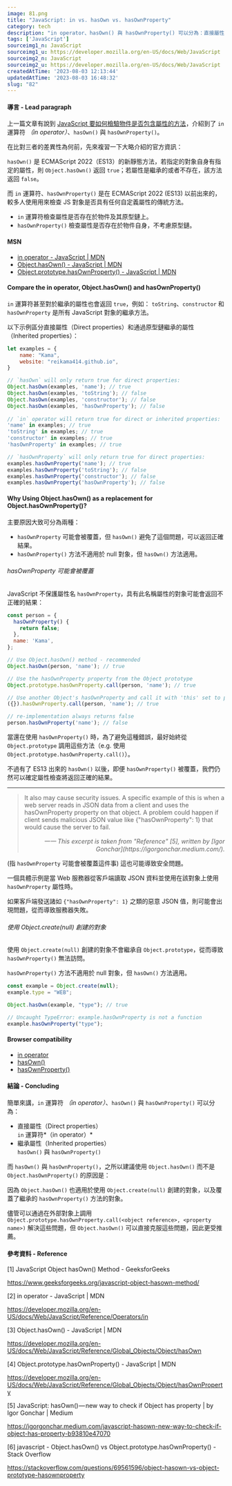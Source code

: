 ```yaml
---
image: 81.png
title: "JavaScript: in vs. hasOwn vs. hasOwnProperty"
category: tech
description: "in operator、hasOwn() 與 hasOwnProperty() 可以分為：直接屬性（Direct properties）和通過原型鏈繼承的屬性（Inherited properties）。"
tags: ['JavaScript']
sourceimg1_n: JavaScript
sourceimg1_u: https://developer.mozilla.org/en-US/docs/Web/JavaScript
sourceimg2_n: JavaScript
sourceimg2_u: https://developer.mozilla.org/en-US/docs/Web/JavaScript
createdAtTime: '2023-08-03 12:13:44'
updatedAtTime: '2023-08-03 16:48:32'
slug: "82"
---
```

#### 導言 - Lead paragraph
上一篇文章有說到 [JavaScript 要如何檢驗物件是否包含屬性的方法](blog/81)，介紹到了 `in` 運算符 *（in operator）*、`hasOwn()` 與 `hasOwnProperty()`。

在比對三者的差異性為何前，先來複習一下大略介紹的官方資訊：

`hasOwn()` 是 ECMAScript 2022（ES13）的新靜態方法，若指定的對象自身有指定的屬性，則 `Object.hasOwn()` 返回 `true`；若屬性是繼承的或者不存在，該方法返回 `false`。

而 `in` 運算符、`hasOwnProperty()` 是在 ECMAScript 2022 (ES13) 以前出來的，較多人使用用來檢查 JS 對象是否具有任何自定義屬性的傳統方法。

- `in` 運算符檢查屬性是否存在於物件及其原型鏈上。
- `hasOwnProperty()` 檢查屬性是否存在於物件自身，不考慮原型鏈。

#### MSN
- [in operator - JavaScript | MDN](https://developer.mozilla.org/en-US/docs/Web/JavaScript/Reference/Operators/in)
- [Object.hasOwn() - JavaScript | MDN](https://developer.mozilla.org/en-US/docs/Web/JavaScript/Reference/Global_Objects/Object/hasOwn)
- [Object.prototype.hasOwnProperty() - JavaScript | MDN](https://developer.mozilla.org/en-US/docs/Web/JavaScript/Reference/Global_Objects/Object/hasOwnProperty)

#### Compare the in operator, Object.hasOwn() and hasOwnProperty()
`in` 運算符甚至對於繼承的屬性也會返回 `true`，例如： `toString`、`constructor` 和 `hasOwnProperty` 是所有 JavaScript 對象的繼承方法。

以下示例區分直接屬性（Direct properties）和通過原型鏈繼承的屬性（Inherited properties）：

```js
let examples = {
    name: "Kama",
    website: "reikama414.github.io",
}

// `hasOwn` will only return true for direct properties:
Object.hasOwn(examples, 'name'); // true
Object.hasOwn(examples, 'toString'); // false
Object.hasOwn(examples, 'constructor'); // false
Object.hasOwn(examples, 'hasOwnProperty'); // false
  
// `in` operator will return true for direct or inherited properties:
'name' in examples; // true
'toString' in examples; // true
'constructor' in examples; // true
'hasOwnProperty' in examples; // true

// `hasOwnProperty` will only return true for direct properties:
examples.hasOwnProperty('name'); // true
examples.hasOwnProperty('toString'); // false
examples.hasOwnProperty('constructor'); // false
examples.hasOwnProperty('hasOwnProperty'); // false
```

#### Why Using Object.hasOwn() as a replacement for Object.hasOwnProperty()?
主要原因大致可分為兩種：
- `hasOwnProperty` 可能會被覆蓋，但 `hasOwn()` 避免了這個問題，可以返回正確結果。
- `hasOwnProperty()` 方法不適用於 null 對象，但 `hasOwn()` 方法適用。

###### hasOwnProperty 可能會被覆蓋
JavaScript 不保護屬性名 `hasOwnProperty`，具有此名稱屬性的對象可能會返回不正確的結果：

```js
const person = {
  hasOwnProperty() {
    return false;
  },
  name: 'Kama',
};

// Use Object.hasOwn() method - recommended
Object.hasOwn(person, 'name'); // true

// Use the hasOwnProperty property from the Object prototype
Object.prototype.hasOwnProperty.call(person, 'name'); // true

// Use another Object's hasOwnProperty and call it with 'this' set to person
({}).hasOwnProperty.call(person, 'name'); // true

// re-implementation always returns false
person.hasOwnProperty('name'); // false
```

當還在使用 `hasOwnProperty()` 時，為了避免這種錯誤，最好始終從 `Object.prototype` 調用這些方法（e.g. 使用 `Object.prototype.hasOwnProperty.call()`）。

不過有了 ES13 出來的 `hasOwn()` 以後，即便 `hasOwnProperty()` 被覆蓋，我們仍然可以確定屬性檢查將返回正確的結果。

---

> It also may cause security issues. A specific example of this is when a web server reads in JSON data from a client and uses the hasOwnProperty property on that object. A problem could happen if client sends malicious JSON value like {"hasOwnProperty": 1} that would cause the server to fail.
> <br/>
> <p style="text-align: right;"><em>一一 This excerpt is taken from "Reference" [5], written by [Igor Gonchar](https://igorgonchar.medium.com/).</em></p>

(指 `hasOwnProperty` 可能會被覆蓋這件事) 這也可能導致安全問題。

一個具體示例是當 Web 服務器從客戶端讀取 JSON 資料並使用在該對象上使用 `hasOwnProperty` 屬性時。

如果客戶端發送諸如 `{"hasOwnProperty": 1}` 之類的惡意 JSON 值，則可能會出現問題，從而導致服務器失敗。

###### 使用 Object.create(null) 創建的對象
使用 `Object.create(null)` 創建的對象不會繼承自 `Object.prototype`，從而導致 `hasOwnProperty()` 無法訪問。

`hasOwnProperty()` 方法不適用於 null 對象，但 `hasOwn()` 方法適用。

```js
const example = Object.create(null);
example.type = "WEB";

Object.hasOwn(example, "type"); // true

// Uncaught TypeError: example.hasOwnProperty is not a function
example.hasOwnProperty("type");
```

#### Browser compatibility
- [in operator](https://developer.mozilla.org/en-US/docs/Web/JavaScript/Reference/Operators/in#browser_compatibility)
- [hasOwn()](https://developer.mozilla.org/en-US/docs/Web/JavaScript/Reference/Global_Objects/Object/hasOwn#browser_compatibility)
- [hasOwnProperty()](https://developer.mozilla.org/en-US/docs/Web/JavaScript/Reference/Global_Objects/Object/hasOwnProperty#browser_compatibility)

#### 結論 - Concluding
簡單來講，`in` 運算符 *（in operator）*、`hasOwn()` 與 `hasOwnProperty()` 可以分為：

- 直接屬性（Direct properties） <br/> `in` 運算符*（in operator）*
- 繼承屬性（Inherited properties） <br/> `hasOwn()` 與 `hasOwnProperty()`

而 `hasOwn()` 與 `hasOwnProperty()`，之所以建議使用 `Object.hasOwn()` 而不是 `Object.hasOwnProperty()` 的原因是：

因為 `Object.hasOwn()` 也適用於使用 `Object.create(null)` 創建的對象，以及覆蓋了繼承的 `hasOwnProperty()` 方法的對象。

儘管可以通過在外部對象上調用 `Object.prototype.hasOwnProperty.call(<object reference>, <property name>)` 解決這些問題，但 `Object.hasOwn()` 可以直接克服這些問題，因此更受推薦。

#### 參考資料 - Reference
[1] JavaScript Object hasOwn() Method - GeeksforGeeks

https://www.geeksforgeeks.org/javascript-object-hasown-method/

[2] in operator - JavaScript | MDN

https://developer.mozilla.org/en-US/docs/Web/JavaScript/Reference/Operators/in

[3] Object.hasOwn() - JavaScript | MDN

https://developer.mozilla.org/en-US/docs/Web/JavaScript/Reference/Global_Objects/Object/hasOwn

[4] Object.prototype.hasOwnProperty() - JavaScript | MDN

https://developer.mozilla.org/en-US/docs/Web/JavaScript/Reference/Global_Objects/Object/hasOwnProperty

[5] JavaScript: hasOwn() — new way to check if Object has property | by Igor Gonchar | Medium

https://igorgonchar.medium.com/javascript-hasown-new-way-to-check-if-object-has-property-b93810e47070

[6] javascript - Object.hasOwn() vs Object.prototype.hasOwnProperty() - Stack Overflow

https://stackoverflow.com/questions/69561596/object-hasown-vs-object-prototype-hasownproperty
